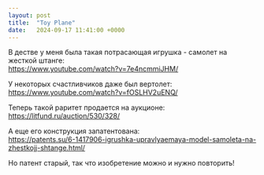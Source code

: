 ```yaml
---
layout: post
title:  "Toy Plane"
date:   2024-09-17 11:41:00 +0000
---
```


В дестве у меня была такая потрасающая игрушка - самолет на жесткой штанге:  
<https://www.youtube.com/watch?v=7e4ncmmiJHM/>

У некоторых счастливчиков даже был вертолет:  
<https://www.youtube.com/watch?v=fOSLHV2uENQ/>

Теперь такой раритет продается на аукционе:  
<https://litfund.ru/auction/530/328/>

А еще его конструкция запатентована:  
<https://patents.su/6-1417906-igrushka-upravlyaemaya-model-samoleta-na-zhestkojj-shtange.html/>

Но патент старый, так что изобретение можно и нужно повторить!
